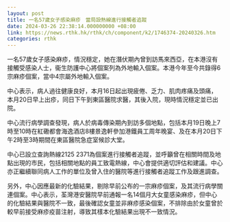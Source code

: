 ```yaml
---
layout: post
title: 一名57歲女子感染麻疹　當局設熱線進行接觸者追蹤
date: 2024-03-26 22:38:14.000000000 +08:00
link: https://news.rthk.hk/rthk/ch/component/k2/1746374-20240326.htm
categories: rthk
---
```


一名57歲女子感染麻疹，情況穩定，她在潛伏期內曾到訪馬來西亞，在本港沒有接觸受感染人士，衞生防護中心將個案列為外地輸入個案。本港今年至今共錄得6宗麻疹個案，當中4宗屬外地輸入個案。

中心表示，病人過往健康良好，本月16日起出現疲倦、乏力、肌肉疼痛及頭痛，本月20日早上出疹，同日下午到東區醫院求醫，其後入院，現時情況穩定並已出院。

中心流行病學調查發現，病人於病毒傳染期內到訪多個地點，包括本月19日晚上7時至10時在紅磡都會海逸酒店8樓景逸軒參加港鐵員工周年晚宴、及在本月20日下午2時至3時期間在東區醫院急症室候診大堂。

中心已設立查詢熱線2125 2371為個案進行接觸者追蹤，並呼籲曾在相關時間及地點出現的市民，包括相關地點的員工致電熱線，中心會提供適切評估和建議。中心亦正繼續聯同病人工作的單位及曾入住的醫院等進行接觸者追蹤工作及跟進調查。

另外，中心因應最新的化驗結果，剔除早前公布的一宗麻疹個案，及其流行病學關連個案。中心表示，荃灣港安醫院早前通報一名14個月大女童感染麻疹，但中心的化驗結果與醫院不一致，最後確認女童並非麻疹感染個案，不排除由於女童曾於較早前接受麻疹疫苗注射，導致其樣本化驗結果出現不一致情況。
